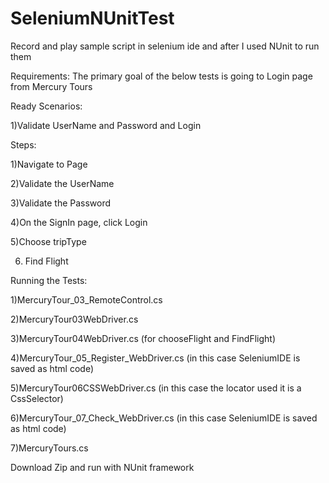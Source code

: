 # SeleniumNUnitTest

Record and play sample script in selenium ide and after I used NUnit to run them

Requirements: The primary goal of the below tests is going to Login page  from Mercury Tours

Ready Scenarios:

1)Validate UserName and Password and Login 



Steps:

1)Navigate to  Page

2)Validate the UserName

3)Validate the Password

4)On the SignIn page, click Login

5)Choose tripType

6) Find Flight


Running the Tests:

1)MercuryTour_03_RemoteControl.cs

2)MercuryTour03WebDriver.cs

3)MercuryTour04WebDriver.cs
(for chooseFlight and FindFlight)

4)MercuryTour_05_Register_WebDriver.cs
(in this case SeleniumIDE is saved as html code)

5)MercuryTour06CSSWebDriver.cs
(in this case the locator used it is a CssSelector)

6)MercuryTour_07_Check_WebDriver.cs
(in this case SeleniumIDE is saved as html code)

7)MercuryTours.cs


Download Zip and run with NUnit framework



